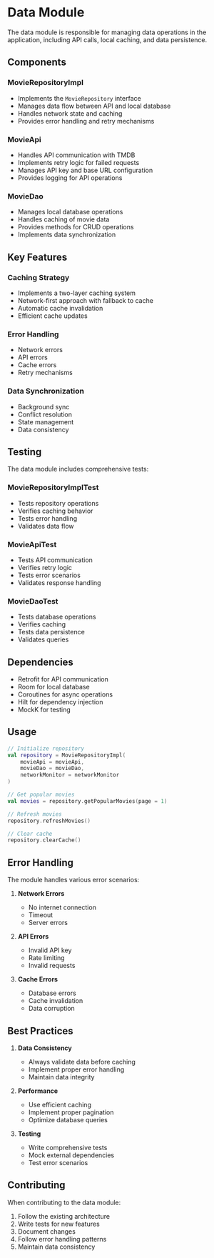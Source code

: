 # Data Module

The data module is responsible for managing data operations in the application, including API calls, local caching, and data persistence.

## Components

### MovieRepositoryImpl
- Implements the `MovieRepository` interface
- Manages data flow between API and local database
- Handles network state and caching
- Provides error handling and retry mechanisms

### MovieApi
- Handles API communication with TMDB
- Implements retry logic for failed requests
- Manages API key and base URL configuration
- Provides logging for API operations

### MovieDao
- Manages local database operations
- Handles caching of movie data
- Provides methods for CRUD operations
- Implements data synchronization

## Key Features

### Caching Strategy
- Implements a two-layer caching system
- Network-first approach with fallback to cache
- Automatic cache invalidation
- Efficient cache updates

### Error Handling
- Network errors
- API errors
- Cache errors
- Retry mechanisms

### Data Synchronization
- Background sync
- Conflict resolution
- State management
- Data consistency

## Testing

The data module includes comprehensive tests:

### MovieRepositoryImplTest
- Tests repository operations
- Verifies caching behavior
- Tests error handling
- Validates data flow

### MovieApiTest
- Tests API communication
- Verifies retry logic
- Tests error scenarios
- Validates response handling

### MovieDaoTest
- Tests database operations
- Verifies caching
- Tests data persistence
- Validates queries

## Dependencies

- Retrofit for API communication
- Room for local database
- Coroutines for async operations
- Hilt for dependency injection
- MockK for testing

## Usage

```kotlin
// Initialize repository
val repository = MovieRepositoryImpl(
    movieApi = movieApi,
    movieDao = movieDao,
    networkMonitor = networkMonitor
)

// Get popular movies
val movies = repository.getPopularMovies(page = 1)

// Refresh movies
repository.refreshMovies()

// Clear cache
repository.clearCache()
```

## Error Handling

The module handles various error scenarios:

1. **Network Errors**
   - No internet connection
   - Timeout
   - Server errors

2. **API Errors**
   - Invalid API key
   - Rate limiting
   - Invalid requests

3. **Cache Errors**
   - Database errors
   - Cache invalidation
   - Data corruption

## Best Practices

1. **Data Consistency**
   - Always validate data before caching
   - Implement proper error handling
   - Maintain data integrity

2. **Performance**
   - Use efficient caching
   - Implement proper pagination
   - Optimize database queries

3. **Testing**
   - Write comprehensive tests
   - Mock external dependencies
   - Test error scenarios

## Contributing

When contributing to the data module:

1. Follow the existing architecture
2. Write tests for new features
3. Document changes
4. Follow error handling patterns
5. Maintain data consistency 